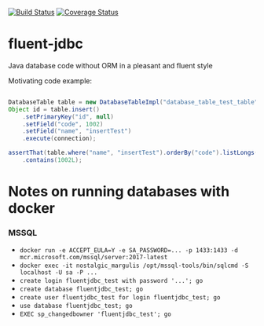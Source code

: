 [![Build Status](https://travis-ci.org/jhannes/fluent-jdbc.png)](https://travis-ci.org/jhannes/fluent-jdbc)
[![Coverage Status](https://coveralls.io/repos/github/jhannes/fluent-jdbc/badge.svg?branch=master)](https://coveralls.io/github/jhannes/fluent-jdbc?branch=master)

# fluent-jdbc
Java database code without ORM in a pleasant and fluent style

Motivating code example:

```java

DatabaseTable table = new DatabaseTableImpl("database_table_test_table");
Object id = table.insert()
    .setPrimaryKey("id", null)
    .setField("code", 1002)
    .setField("name", "insertTest")
    .execute(connection);

assertThat(table.where("name", "insertTest").orderBy("code").listLongs(connection, "code"))
    .contains(1002L);

```


# Notes on running databases with docker

### MSSQL

* `docker run -e ACCEPT_EULA=Y -e SA_PASSWORD=... -p 1433:1433 -d mcr.microsoft.com/mssql/server:2017-latest`
* `docker exec -it nostalgic_margulis /opt/mssql-tools/bin/sqlcmd -S localhost -U sa -P ...`
* `create login fluentjdbc_test with password '...'; go`
* `create database fluentjdbc_test; go`
* `create user fluentjdbc_test for login fluentjdbc_test; go`
* `use database fluentjdbc_test; go`
* `EXEC sp_changedbowner 'fluentjdbc_test'; go`